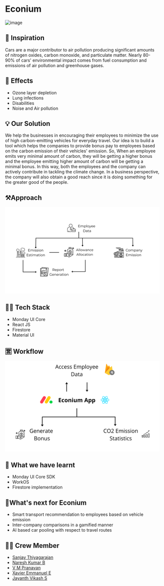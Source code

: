 # Econium
![image](https://user-images.githubusercontent.com/42594454/188959584-35a03499-3a30-4e1b-a6bf-41464bfe2e9a.png)


## :mechanical_arm: Inspiration

<p>Cars are a major contributor to air pollution producing significant amounts of nitrogen oxides, carbon monoxide, and particulate matter. Nearly 80-90% of cars' environmental impact comes from fuel consumption and emissions of air pollution and greenhouse gases.</p>

## :face_with_head_bandage: Effects
<ul>
  <li>Ozone layer depletion</li>
  <li>Lung infections</li>
  <li>Disabilities</li>
  <li>Noise and Air pollution</li>
 </ul>
 
## :bulb: Our Solution

<p> We help the businesses in encouraging their employees to minimize the use of high carbon-emitting vehicles for everyday travel. Our idea is to build a tool which helps the companies to provide bonus pay to employees based on the carbon emission of their vehicles' emission. So, When an employee emits very minimal amount of carbon, they will be getting a higher bonus and the employee emitting higher amount of carbon will be getting a minimal bonus. In this way, both the employees and the company can actively contribute in tackling the climate change. In a business perspective, the company will also obtain a good reach since it is doing something for the greater good of the people. </p>

## ⚒️Approach
![](https://github.com/Techipeeyon/Images/raw/main/icons/11.png)

## :technologist: Tech Stack

<ul>
  <li>Monday UI Core</li>
  <li>React JS</li>
  <li>Firestore</li>
  <li>Material UI</li>
</ul>

## 🈺 Workflow
![](https://github.com/Techipeeyon/Images/raw/main/icons/summma.png)

## :blue_book: What we have learnt
<ul>
  <li>Monday UI Core SDK</li>
  <li>WorkOS</li>
  <li>Firestore implementation</li>
 </ul>
 
## 🤔What's next for Econium
<ul>
  <li>Smart transport recommendation to employees based on vehicle emission</li>
  <li>Inter-company comparisons in a gamified manner</li>
  <li>AI based car pooling with respect to travel routes</li>
 </ul>

## :man_office_worker: Crew Member
 
* [Sanjay Thiyagarajan](https://github.com/sanjay-thiyagarajan)
* [Naresh Kumar B](https://github.com/TechieNK)
* [V M Pranavan](https://github.com/Techipeeyon)
* [Xavier Emmanuel E](https://github.com/Xavier-Alfred)
* [Jayanth Vikash S](https://github.com/JayanthVikashS)

